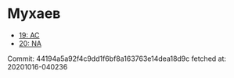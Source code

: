 # Мухаев
- [19: AC](19.md)
- [20: NA](20.md)

Commit: 44194a5a92f4c9dd1f6bf8a163763e14dea18d9c
 fetched at: 20201016-040236
